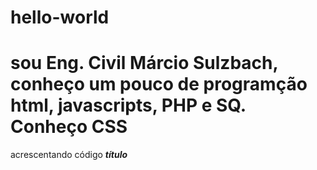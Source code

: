 # hello-world
# sou Eng. Civil Márcio Sulzbach, conheço um pouco de programção html, javascripts, PHP e SQ. Conheço CSS
acrescentando código
<b><i> título </i></b>
